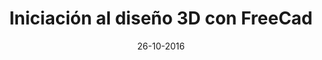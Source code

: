 ---
title: Iniciación al diseño 3D con FreeCad
speaker: Julián Caro Linares
bio:  Graduado en Ingeniería en Electrónica y Automática por la Universidad Carlos III de Madrid. Actualmente está terminando un Master en Robótica. Apasionado del movimiento Maker, la cultura libre y la integración de la Robótica y el IoT en la sociedad. Su sueño es crear un robot que quiera acabar con la humanidad, sea destruido en el pasado, y vuelva del futuro reprogramado para salvarla.
date: 26-10-2016
time: 15:00-16:00
link: https://twitter.com/jcarolinares
description: Aprende cómo crear tus propias piezas orientadas a la impresión 3D para robots y otros proyectos utilizando el software libre FreeCad. Aprenderás los conceptos del diseño CAD para diseñar cualquier pieza que necesites en cuestión de minutos.

---